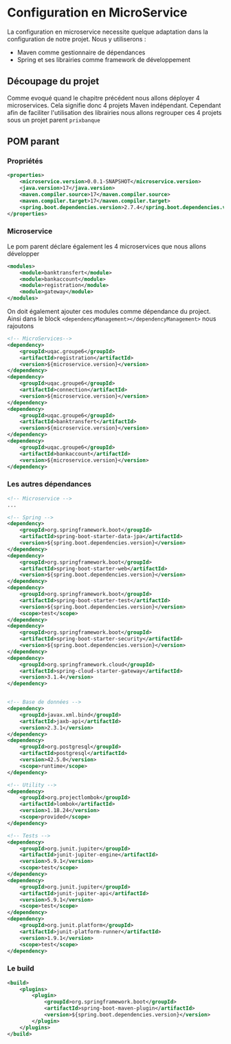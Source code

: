 # Configuration en MicroService
La configuration en microservice necessite quelque adaptation dans la configuration de notre projet. Nous y utiliserons :
- Maven comme gestionnaire de dépendances
- Spring et ses librairies comme framework de développement

## Découpage du projet
Comme evoqué quand le chapitre précédent nous allons déployer 4 microservices. Cela signifie donc 4 projets Maven indépendant. Cependant afin de faciliter l'utilisation des librairies nous allons regrouper ces 4 projets sous un projet parent `prixbanque`

## POM parant
### Propriétés
```XML
<properties>
    <microservice.version>0.0.1-SNAPSHOT</microservice.version>
    <java.version>17</java.version>
    <maven.compiler.source>17</maven.compiler.source>
    <maven.compiler.target>17</maven.compiler.target>
    <spring.boot.dependencies.version>2.7.4</spring.boot.dependencies.version>
</properties>
```

### Microservice
Le pom parent déclare également les 4 microservices que nous allons développer

```XML
<modules>
    <module>banktransfert</module>
    <module>bankaccount</module>
    <module>registration</module>
    <module>gateway</module>
</modules>
```

On doit également ajouter ces modules comme dépendance du project. Ainsi dans le block `<dependencyManagement></dependencyManagement>` nous rajoutons

```XML
<!-- MicroServices-->
<dependency>
    <groupId>uqac.groupe6</groupId>
    <artifactId>registration</artifactId>
    <version>${microservice.version}</version>
</dependency>
<dependency>
    <groupId>uqac.groupe6</groupId>
    <artifactId>connection</artifactId>
    <version>${microservice.version}</version>
</dependency>
<dependency>
    <groupId>uqac.groupe6</groupId>
    <artifactId>banktransfert</artifactId>
    <version>${microservice.version}</version>
</dependency>
<dependency>
    <groupId>uqac.groupe6</groupId>
    <artifactId>bankaccount</artifactId>
    <version>${microservice.version}</version>
</dependency>
```

### Les autres dépendances
```XML
<!-- Microservice -->
...

<!-- Spring -->
<dependency>
    <groupId>org.springframework.boot</groupId>
    <artifactId>spring-boot-starter-data-jpa</artifactId>
    <version>${spring.boot.dependencies.version}</version>
</dependency>
<dependency>
    <groupId>org.springframework.boot</groupId>
    <artifactId>spring-boot-starter-web</artifactId>
    <version>${spring.boot.dependencies.version}</version>
</dependency>
<dependency>
    <groupId>org.springframework.boot</groupId>
    <artifactId>spring-boot-starter-test</artifactId>
    <version>${spring.boot.dependencies.version}</version>
    <scope>test</scope>
</dependency>
<dependency>
    <groupId>org.springframework.boot</groupId>
    <artifactId>spring-boot-starter-security</artifactId>
    <version>${spring.boot.dependencies.version}</version>
</dependency>
<dependency>
    <groupId>org.springframework.cloud</groupId>
    <artifactId>spring-cloud-starter-gateway</artifactId>
    <version>3.1.4</version>
</dependency>


<!-- Base de données -->
<dependency>
    <groupId>javax.xml.bind</groupId>
    <artifactId>jaxb-api</artifactId>
    <version>2.3.1</version>
</dependency>
<dependency>
    <groupId>org.postgresql</groupId>
    <artifactId>postgresql</artifactId>
    <version>42.5.0</version>
    <scope>runtime</scope>
</dependency>

<!-- Utility -->
<dependency>
    <groupId>org.projectlombok</groupId>
    <artifactId>lombok</artifactId>
    <version>1.18.24</version>
    <scope>provided</scope>
</dependency>

<!-- Tests -->
<dependency>
    <groupId>org.junit.jupiter</groupId>
    <artifactId>junit-jupiter-engine</artifactId>
    <version>5.9.1</version>
    <scope>test</scope>
</dependency>
<dependency>
    <groupId>org.junit.jupiter</groupId>
    <artifactId>junit-jupiter-api</artifactId>
    <version>5.9.1</version>
    <scope>test</scope>
</dependency>
<dependency>
    <groupId>org.junit.platform</groupId>
    <artifactId>junit-platform-runner</artifactId>
    <version>1.9.1</version>
    <scope>test</scope>
</dependency>
```

### Le build
```XML
<build>
    <plugins>
        <plugin>
            <groupId>org.springframework.boot</groupId>
            <artifactId>spring-boot-maven-plugin</artifactId>
            <version>${spring.boot.dependencies.version}</version>
        </plugin>
    </plugins>
</build>
```